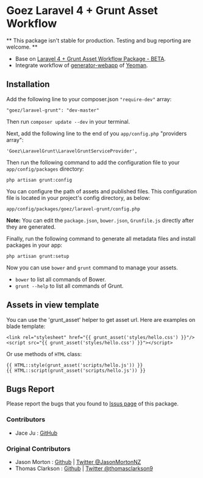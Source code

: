 # Goez Laravel 4 + Grunt Asset Workflow

** This package isn't stable for production. Testing and bug reporting are welcome. **

* Base on [Laravel 4 + Grunt Asset Workflow Package - BETA](https://github.com/JasonMortonNZ/laravel-grunt).
* Integrate workflow of [generator-webapp](https://github.com/yeoman/generator-webapp) of [Yeoman](http://yeoman.io/).

## Installation

Add the following line to your composer.json `"require-dev"` array:

`"goez/laravel-grunt": "dev-master"`

Then run `composer update --dev` in your terminal.

Next, add the following line to the end of you `app/config.php` "providers array":

`'Goez\LaravelGrunt\LaravelGruntServiceProvider',`

Then run the following command to add the configuration file to your `app/config/packages` directory:

`php artisan grunt:config`

You can configure the path of assets and published files.
This configuration file is located in your project's config directory, as below:

	app/config/packages/goez/laravel-grunt/config.php

**Note:** You can edit the `package.json`, `bower.json`, `Grunfile.js` directly after they are generated.

Finally, run the following command to generate all metadata files and install packages in your app:

`php artisan grunt:setup`

Now you can use `bower` and `grunt` command to manage your assets.

* `bower` to list all commands of Bower.
* `grunt --help` to list all commands of Grunt.

## Assets in view template

You can use the 'grunt_asset' helper to get asset url. Here are examples on blade template:

    <link rel="stylesheet" href="{{ grunt_asset('styles/hello.css') }}"/>
    <script src="{{ grunt_asset('styles/hello.css') }}"></script>

Or use methods of `HTML` class:

    {{ HTML::style(grunt_asset('scripts/hello.js')) }}
    {{ HTML::script(grunt_asset('scripts/hello.js')) }}

## Bugs Report

Please report the bugs that you found to [Issus page](https://github.com/jaceju/laravel-grunt/issues) of this package.

### Contributors

- Jace Ju : [GitHub](https://github.com/jaceju)

### Original Contributors

- Jason Morton : [Github](https://github.com/JasonMortonNZ) | [Twitter @JasonMortonNZ](https://twitter.com/jasonmortonnz)
- Thomas Clarkson : [Github](https://github.com/TomClarkson) | [Twitter @thomasclarkson9](https://twitter.com/thomasclarkson9)
